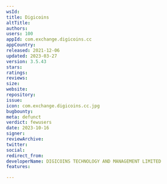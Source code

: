 ```yaml
---
wsId: 
title: Digicoins
altTitle: 
authors: 
users: 100
appId: com.exchange.digicoins.cc
appCountry: 
released: 2021-12-06
updated: 2023-03-27
version: 3.5.43
stars: 
ratings: 
reviews: 
size: 
website: 
repository: 
issue: 
icon: com.exchange.digicoins.cc.jpg
bugbounty: 
meta: defunct
verdict: fewusers
date: 2023-10-16
signer: 
reviewArchive: 
twitter: 
social: 
redirect_from: 
developerName: DIGICOINS TECHNOLOGY AND MANAGEMENT LIMITED
features: 

---
```


